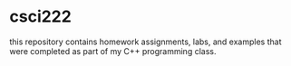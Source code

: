 # csci222
 this repository contains homework assignments, labs, and examples that were completed as part of my C++ programming class.
